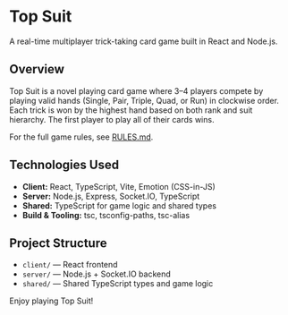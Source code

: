 # Top Suit

A real-time multiplayer trick-taking card game built in React and Node.js.

## Overview
Top Suit is a novel playing card game where 3–4 players compete by playing valid hands (Single, Pair, Triple, Quad, or Run) in clockwise order. Each trick is won by the highest hand based on both rank and suit hierarchy. The first player to play all of their cards wins.

For the full game rules, see [RULES.md](client/public/RULES.md).

## Technologies Used
- **Client:** React, TypeScript, Vite, Emotion (CSS-in-JS)
- **Server:** Node.js, Express, Socket.IO, TypeScript
- **Shared:** TypeScript for game logic and shared types
- **Build & Tooling:** tsc, tsconfig-paths, tsc-alias

## Project Structure
- `client/` — React frontend
- `server/` — Node.js + Socket.IO backend
- `shared/` — Shared TypeScript types and game logic

Enjoy playing Top Suit! 